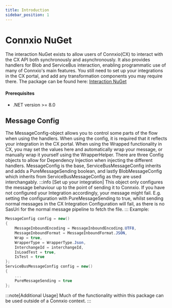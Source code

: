 ```yaml
---
title: Introduction
sidebar_position: 1
---
```


# Connxio NuGet

The interaction NuGet exists to allow users of Connxio(CX) to interact with the CX API both synchronously and asynchronously. It also provides handlers for Blob and ServiceBus interaction, enabling programmatic use of many of Connxio's main features. You still need to set up your integrations in the CX portal, and add any transformation components you may require there.
The package can be found here: [Interaction NuGet](https://www.nuget.org/packages/Connxio.Interaction)

#### Prerequisites
- .NET version >= 8.0

## Message Config
The MessageConfig-object allows you to control some parts of the flow when using the handlers. When using the config, it is required that it reflects your integration in the CX portal. When using the Wrapped functionality in CX, you may set the values here and automatically wrap your message, or manually wrap it yourself using the WrapperHelper. There are three Config objects to allow for Dependency Injection when injecting the different handlers. MessageConfig is the base, ServiceBusMessageConfig inherits and adds a PureMessageSending boolean, and lastly BlobMessageConfig which inherits from ServiceBusMessageConfig as they are used interchangably.
:::info [Set up your integration] 
This object only configures the message behaviour up to the point of sending it to Connxio. If you have not configured your Integration accordingly, your message might fail.
E.g. setting the configuration with PureMessageSending to true, whilst sending normal messages in the CX Integration Configuration will fail, as there is no SasUri for the normal message pipeline to fetch the file.
:::
Example:
```csharp
MessageConfig config = new()
{
    MessageInboundEncoding = MessageInboundEncoding.UTF8,
    MessageInboundFormat = MessageInboundFormat.JSON,
    Wrap = true,
    WrapperType = WrapperType.Json,
    InterchangeId = interchangeId,
    IsLoadTest = true,
    IsTest = true
};
ServiceBusMessageConfig config = new()
{
    ...
    PureMessageSending = true
};
```

:::note[Additional Usage]
Much of the functionality within this package can be used outside of a Connxio context.
:::
